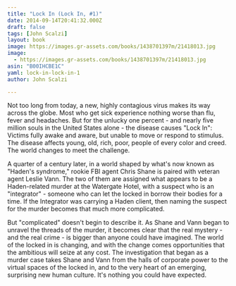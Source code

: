 ```yaml
---
title: "Lock In (Lock In, #1)"
date: 2014-09-14T20:41:32.000Z
draft: false
tags: [John Scalzi]
layout: book
image: https://images.gr-assets.com/books/1438701397m/21418013.jpg
image: 
  - https://images.gr-assets.com/books/1438701397m/21418013.jpg
asin: "B00IHCBE1C"
yaml: lock-in-lock-in-1
author: John Scalzi

---
```


Not too long from today, a new, highly contagious virus makes its way across the globe. Most who get sick experience nothing worse than flu, fever and headaches. But for the unlucky one percent - and nearly five million souls in the United States alone - the disease causes "Lock In": Victims fully awake and aware, but unable to move or respond to stimulus. The disease affects young, old, rich, poor, people of every color and creed. The world changes to meet the challenge.  
  
A quarter of a century later, in a world shaped by what's now known as "Haden's syndrome," rookie FBI agent Chris Shane is paired with veteran agent Leslie Vann. The two of them are assigned what appears to be a Haden-related murder at the Watergate Hotel, with a suspect who is an "integrator" - someone who can let the locked in borrow their bodies for a time. If the Integrator was carrying a Haden client, then naming the suspect for the murder becomes that much more complicated.  
  
But "complicated" doesn't begin to describe it. As Shane and Vann began to unravel the threads of the murder, it becomes clear that the real mystery - and the real crime - is bigger than anyone could have imagined. The world of the locked in is changing, and with the change comes opportunities that the ambitious will seize at any cost. The investigation that began as a murder case takes Shane and Vann from the halls of corporate power to the virtual spaces of the locked in, and to the very heart of an emerging, surprising new human culture. It's nothing you could have expected.